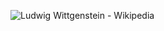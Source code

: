 ![Ludwig Wittgenstein - Wikipedia](https://cdn.statically.io/gh/stoneBuild29/MyPictures@main/upload/Ludwig_Wittgenstein_1929.jpg)